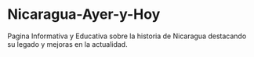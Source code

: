 # Nicaragua-Ayer-y-Hoy
Pagina Informativa y Educativa sobre la historia de Nicaragua destacando su legado y mejoras en la actualidad.
